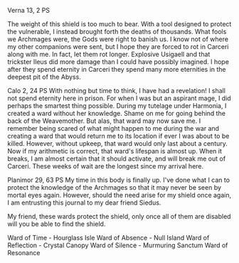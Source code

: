 Verna 13, 2 PS

The weight of this shield is too much to bear. With a tool designed to protect the vulnerable, I instead brought forth the deaths of thousands. What fools we Archmages were, the Gods were right to banish us. I know not of where my other companions were sent, but I hope they are forced to rot in Carceri along with me. In fact, let them rot longer. Explosive Usigaell and that trickster Ileus did more damage than I could have possibly imagined. I hope after they spend eternity in Carceri they spend many more eternities in the deepest pit of the Abyss.


Calo 2, 24 PS
With nothing but time to think, I have had a revelation! I shall not spend eternity here in prison. For when I was but an aspirant mage, I did perhaps the smartest thing possible. During my tutelage under Harmonia, I created a ward without her knowledge. Shame on me for going behind the back of the Weavemother. But alas, that ward may now save me. I remember being scared of what might happen to me during the war and creating a ward that would return me to its location if ever I was about to be killed. However, without upkeep, that ward would only last about a century. Now if my arithmetic is correct, that ward's lifespan is almost up. When it breaks, I am almost certain that it should activate, and will break me out of Carceri. These weeks of wait are the longest since my arrival here.


Planimor 29, 63 PS
My time in this body is finally up. I've done what I can to protect the knowledge of the Archmages so that it may never be seen by mortal eyes again. However, should the need arise for my shield once again, I am entrusting this journal to my dear friend Siedus. 

My friend, these wards protect the shield, only once all of them are disabled will you be able to find the shield.

Ward of Time - Hourglass Isle
Ward of Absence - Null Island
Ward of Reflection - Crystal Canopy
Ward of Silence - Murmuring Sanctum
Ward of Resonance